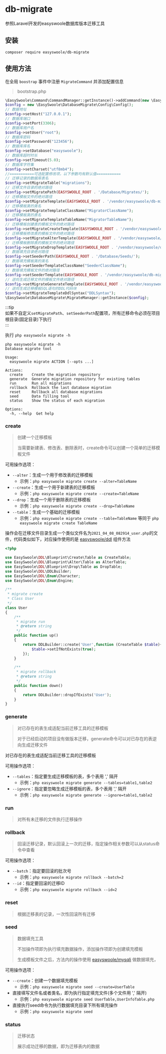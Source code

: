 # db-migrate

参照Laravel开发的easyswoole数据库版本迁移工具

## 安装

```
composer require easyswoole/db-migrate
```

## 使用方法

在全局 `boostrap` 事件中注册 `MigrateCommand` 并添加配置信息

> bootstrap.php

```php
\EasySwoole\Command\CommandManager::getInstance()->addCommand(new \EasySwoole\DatabaseMigrate\MigrateCommand());
$config = new \EasySwoole\DatabaseMigrate\Config\Config();
// 数据地址
$config->setHost("127.0.0.1");
// 数据库端口
$config->setPort(3306);
// 数据库用户名
$config->setUser("root");
// 数据库密码
$config->setPassword("123456");
// 数据库库名
$config->setDatabase("easyswoole");
// 数据库超时时长
$config->setTimeout(5.0);
// 数据库字符集
$config->setCharset("utf8mb4");
//===========可选配置修改项，以下参数均有默认值===========
// 迁移记录的数据库表名
$config->setMigrateTable("migrations");
// 迁移文件目录的绝对路径
$config->setMigratePath(EASYSWOOLE_ROOT . '/Database/Migrates/');
// 迁移模板文件的绝对路径
$config->setMigrateTemplate(EASYSWOOLE_ROOT . '/vendor/easyswoole/db-migrate/src/Resource/migrate._php');
// 迁移模板类的类名
$config->setMigrateTemplateClassName("MigratorClassName");
// 迁移模板类的表名
$config->setMigrateTemplateTableName("MigratorTableName");
// 迁移模板创建表的模板文件的绝对路径
$config->setMigrateCreateTemplate(EASYSWOOLE_ROOT . '/vendor/easyswoole/db-migrate/src/Resource/migrate_create._php');
// 迁移模板修改表的模板文件的绝对路径
$config->setMigrateAlterTemplate(EASYSWOOLE_ROOT . '/vendor/easyswoole/db-migrate/src/Resource/migrate_alter._php');
// 迁移模板删除表的模板文件的绝对路径
$config->setMigrateDropTemplate(EASYSWOOLE_ROOT . '/vendor/easyswoole/db-migrate/src/Resource/migrate_drop._php');
// 数据填充目录绝对路径
$config->setSeederPath(EASYSWOOLE_ROOT . '/Database/Seeds/');
// 数据填充模板类的类名
$config->setSeederTemplateClassName("SeederClassName");
// 数据填充模板文件的绝对路径
$config->setSeederTemplate(EASYSWOOLE_ROOT . '/vendor/easyswoole/db-migrate/src/Resource/seeder._php');
// 逆向生成迁移文件的模板文件绝对路径
$config->setMigrateGenerateTemplate(EASYSWOOLE_ROOT . '/vendor/easyswoole/db-migrate/src/Resource/migrate_generate._php');
// 逆向生成迁移模板SQL语句的DDL代码块
$config->setMigrateTemplateDdlSyntax("DDLSyntax");
\EasySwoole\DatabaseMigrate\MigrateManager::getInstance($config);
```

:::tip   
如果不自定义`setMigratePath`、`setSeederPath`配置项，所有迁移命令必须在项目根目录(固定目录)下执行   
:::

执行 `php easyswoole migrate -h`

```text
php easyswoole migrate -h
Database migrate tool

Usage:
  easyswoole migrate ACTION [--opts ...]

Actions:
  create    Create the migration repository
  generate  Generate migration repository for existing tables
  run       Run all migrations
  rollback  Rollback the last database migration
  reset     Rollback all database migrations
  seed      Data filling tool
  status    Show the status of each migration

Options:
  -h, --help  Get help
```

### create  
> 创建一个迁移模板
> 
> 当需要新建表、修改表、删除表时，create命令可以创建一个简单的迁移模板文件

可用操作选项：

- `--alter`：生成一个用于修改表的迁移模板
  - 示例：`php easyswoole migrate create --alter=TableName`
- `--create`：生成一个用于新建表的迁移模板
  - 示例：`php easyswoole migrate create --create=TableName`
- `--drop`：生成一个用于删除表的迁移模板
  - 示例：`php easyswoole migrate create --drop=TableName`
- `--table`：生成一个基础的迁移模板
  - 示例：`php easyswoole migrate create --table=TableName`  等同于 `php easyswoole migrate create TableName`

操作会在迁移文件目录生成一个类似文件名为`2021_04_08_082914_user.php`的文件，代码类似如下，对应操作使用的是 [easyswoole/ddl](https://github.com/easy-swoole/ddl) 组件方法

```php
<?php

use EasySwoole\DDL\Blueprint\Create\Table as CreateTable;
use EasySwoole\DDL\Blueprint\Alter\Table as AlterTable;
use EasySwoole\DDL\Blueprint\Drop\Table as DropTable;
use EasySwoole\DDL\DDLBuilder;
use EasySwoole\DDL\Enum\Character;
use EasySwoole\DDL\Enum\Engine;

/**
 * migrate create
 * Class User
 */
class User
{
    /**
     * migrate run
     * @return string
     */
    public function up()
    {
        return DDLBuilder::create('User',function (CreateTable $table){
            $table->setIfNotExists(true);
        });
    }

    /**
     * migrate rollback
     * @return string
     */
    public function down()
    {
        return DDLBuilder::dropIfExists('User');
    }
}
```

### generate 
> 对已存在的表生成适配当前迁移工具的迁移模板
>
> 对于已经启动的项目没有做版本迁移，generate命令可以对已存在的表逆向生成迁移文件

对已存在的表生成适配当前迁移工具的迁移模板

可用操作选项：

- `--tables`：指定要生成迁移模板的表，多个表用 ',' 隔开
  - 示例：`php easyswoole migrate generate --tables=table1,table2`
- `--ignore`：指定要忽略生成迁移模板的表，多个表用 ',' 隔开
  - 示例：`php easyswoole migrate generate --ignore=table1,table2`

### run
> 对所有未迁移的文件执行迁移操作

### rollback
> 回滚迁移记录，默认回滚上一次的迁移，指定操作相关参数可以从status命令中查看

可用操作选项：

- `--batch`：指定要回滚的批次号 
  - 示例：`php easyswoole migrate rollback --batch=2`
- `--id`：指定要回滚的迁移ID
  - 示例：`php easyswoole migrate rollback --id=2`

### reset
> 根据迁移表的记录，一次性回滚所有迁移

### seed
> 数据填充工具
> 
> 不加操作项即为执行填充数据操作，添加操作项即为创建填充模板
> 
> 生成模板文件之后，方法内的操作使用 [easyswoole/mysqli](https://github.com/easy-swoole/mysqli) 做数据填充，

可用操作选项：

- `--create`：创建一个数据填充模板
  - 示例：`php easyswoole migrate seed --create=UserTable`
- 直接填写文件名或者类名，即为执行指定填充文件(多个文件用 ',' 隔开)
  - 示例：`php easyswoole migrate seed UserTable,UserInfoTable.php`
- 直接执行seed命令为执行数据填充目录下所有填充操作
  - 示例：`php easyswoole migrate seed`

### status
> 迁移状态
> 
> 展示成功迁移的数据，即为迁移表内的数据
